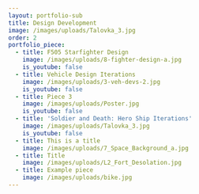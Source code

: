 ```yaml
---
layout: portfolio-sub
title: Design Development
image: /images/uploads/Talovka_3.jpg
order: 2
portfolio_piece:
  - title: F505 Starfighter Design
    image: /images/uploads/8-fighter-design-a.jpg
    is_youtube: false
  - title: Vehicle Design Iterations
    image: /images/uploads/3-veh-devs-2.jpg
    is_youtube: false
  - title: Piece 3
    image: /images/uploads/Poster.jpg
    is_youtube: false
  - title: 'Soldier and Death: Hero Ship Iterations'
    image: /images/uploads/Talovka_3.jpg
    is_youtube: false
  - title: This is a title
    image: /images/uploads/7_Space_Background_a.jpg
  - title: Title
    image: /images/uploads/L2_Fort_Desolation.jpg
  - title: Example piece
    image: /images/uploads/bike.jpg
---
```



